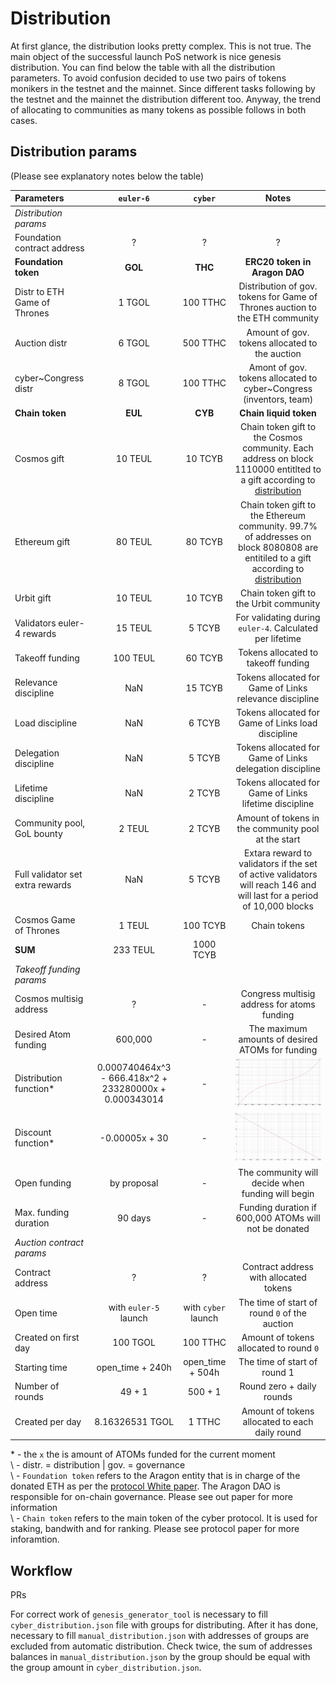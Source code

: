 # Distribution



At first glance, the distribution looks pretty complex. This is not true. The main object of the successful launch PoS network is nice genesis distribution. You can find below the table with all the distribution parameters. To avoid confusion decided to use two pairs of tokens monikers in the testnet and the mainnet. Since different tasks following by the testnet and the mainnet the distribution different too. Anyway, the trend of allocating to communities as many tokens as possible follows in both cases.

## Distribution params

(Please see explanatory notes below the table)

| Parameters                             | `euler-6`   | `cyber`    |Notes|
|:----------------------------------|:-----------:|:----------:|:----:|
|*Distribution params*|
| Foundation contract address      | ?         | ?        | ?  |
| **Foundation token**             | **GOL**   | **THC**  | **ERC20 token in Aragon DAO**  |
| Distr to ETH Game of Thrones         | 1 TGOL  | 100 TTHC | Distribution of gov. tokens for Game of Thrones auction to the ETH community  |
| Auction distr                    | 6 TGOL  | 500 TTHC | Amount of gov. tokens allocated to the auction  |
| cyber~Congress distr             | 8 TGOL   | 100 TTHC  | Amont of gov. tokens allocated to cyber~Congress (inventors, team)   |
| **Chain token**                  | **EUL**   | **CYB**  | **Chain liquid token**  |
| Cosmos gift                      | 10 TEUL   | 10 TCYB  | Chain token gift to the Cosmos community. Each address on block 1110000 entitlted to a gift according to [distribution]() |
| Ethereum gift                    | 80 TEUL   | 80 TCYB  | Chain token gift to the Ethereum community. 99.7% of addresses on block 8080808 are entitiled to a gift according to [distribution]() |
| Urbit gift                      | 10 TEUL   | 10 TCYB  | Chain token gift to the Urbit community |
| Validators euler-4 rewards       | 15 TEUL  | 5 TCYB | For validating during `euler-4`. Calculated per lifetime |
| Takeoff funding                  | 100 TEUL   | 60 TCYB  | Tokens allocated to takeoff funding |
| Relevance discipline            | NaN   | 15 TCYB  | Tokens allocated for Game of Links relevance discipline |
| Load discipline            | NaN   | 6 TCYB  | Tokens allocated for Game of Links load discipline |
| Delegation discipline            | NaN   | 5 TCYB  | Tokens allocated for Game of Links delegation discipline |
| Lifetime discipline            | NaN   | 2 TCYB  | Tokens allocated for Game of Links lifetime discipline |
| Community pool, GoL bounty       | 2 TEUL    | 2 TCYB   | Amount of tokens in the community pool at the start |
| Full validator set extra rewards | NaN   | 5 TCYB  | Extara reward to validators if the set of active validators will reach 146 and will last for a period of 10,000 blocks |
| Cosmos Game of Thrones            | 1 TEUL  | 100 TCYB | Chain tokens |
| **SUM**                          | 233 TEUL | 1000 TCYB|  |
|*Takeoff funding params*|
| Cosmos multisig address          | ?                                                       | - | Congress multisig address for atoms funding|
| Desired Atom funding             | 600,000                                                 | - | The maximum amounts of desired ATOMs for funding|
| Distribution function*           | 0.000740464x^3 - 666.418x^2 +  233280000x + 0.000343014 | - | ![](/pic/distribution.png) |
| Discount function*               | -0.00005x + 30                                          | - | ![](/pic/discount.png)|
| Open funding                     | by proposal                                             | - | The community will decide when funding will begin|
| Max. funding duration              | 90 days                                                 | - | Funding duration if 600,000 ATOMs will not be donated |
|*Auction contract params*|
| Contract address        | ?                      | ?                  | Contract address with allocated tokens |
| Open time               | with `euler-5` launch  | with `cyber` launch| The time of start of round `0` of the auction |
| Created on first day        | 100 TGOL               | 100 TTHC           | Amount of tokens allocated to round `0`|
| Starting time              | open_time + 240h       | open_time + 504h   | The time of start of round 1 |
| Number of rounds        | 49 + 1                 | 500 + 1            | Round zero + daily rounds |
| Created per day          | 8.16326531 TGOL        | 1 TTHC    | Amount of tokens allocated to each daily round|

\* -  the `x` the is amount of ATOMs funded for the current moment <br>
\ - distr. = distribution | gov. = governance <br>
\ - `Foundation token` refers to the Aragon entity that is in charge of the donated ETH as per the [protocol White paper](https://github.com/cybercongress/cyber/blob/master/main.tex). The Aragon DAO is responsible for on-chain governance. Please see out paper for more information <br>
\ - `Chain token` refers to the main token of the cyber protocol. It is used for staking, bandwith and for ranking. Please see protocol paper for more inforamtion.

## Workflow

PRs

For correct work of `genesis_generator_tool` is necessary to fill `cyber_distribution.json` file with groups for distributing. After it has done, necessary to fill `manual_distribution.json` with addresses of groups are excluded from automatic distribution. Check twice, the sum of addresses balances in  `manual_distribution.json` by the group should be equal with the group amount in `cyber_distribution.json`.
